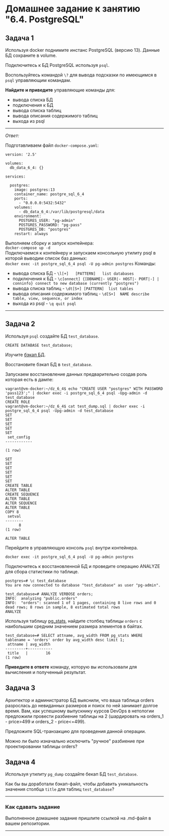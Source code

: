 # Домашнее задание к занятию "6.4. PostgreSQL"

## Задача 1

Используя docker поднимите инстанс PostgreSQL (версию 13). Данные БД сохраните в volume.

Подключитесь к БД PostgreSQL используя `psql`.

Воспользуйтесь командой `\?` для вывода подсказки по имеющимся в `psql` управляющим командам.

**Найдите и приведите** управляющие команды для:
- вывода списка БД
- подключения к БД
- вывода списка таблиц
- вывода описания содержимого таблиц
- выхода из psql
---
_Ответ:_

Подготавливаем файл `docker-compose.yaml`:
```
version: '2.5'

volumes:
  db_data_6_4: {}

services:

  postgres:
    image: postgres:13
    container_name: postgre_sql_6_4
    ports:
      - "0.0.0.0:5432:5432"
    volumes:
      - db_data_6_4:/var/lib/postgresql/data
    environment:
      POSTGRES_USER: "pg-admin"
      POSTGRES_PASSWORD: "pg-pass"
      POSTGRES_DB: "postgres"
    restart: always
```
Выполняем сборку и запуск контейнера:  
`docker-compose up -d`  
Подключаемся к контейнеру и запускаем консольную утилиту psql в которой выводим список баз данных:  
`docker exec -it postgre_sql_6_4 psql -U pg-admin postgres`
Команды:  
- вывода списка БД - `\l[+]   [PATTERN]   list databases`
- подключения к БД - `\c[onnect] {[DBNAME|- USER|- HOST|- PORT|-] | conninfo}
                         connect to new database (currently "postgres")`
- вывода списка таблиц - `\dt[S+] [PATTERN]  list tables`
- вывода описания содержимого таблиц - `\d[S+]  NAME describe table, view, sequence, or index`
- выхода из psql - `\q quit psql`

---

## Задача 2

Используя `psql` создайте БД `test_database`.
```
CREATE DATABASE test_database;
```

Изучите [бэкап БД](https://github.com/netology-code/virt-homeworks/tree/master/06-db-04-postgresql/test_data).

Восстановите бэкап БД в `test_database`.

Запускаем восстановление данных предварительно создав роль которая есть в дампе:
```
vagrant@vm-docker:~/dz_6_4$ echo "CREATE USER "postgres" WITH PASSWORD 'pass123';" | docker exec -i postgre_sql_6_4 psql -Upg-admin -d test_database
CREATE ROLE
vagrant@vm-docker:~/dz_6_4$ cat test_dump.sql | docker exec -i postgre_sql_6_4 psql -Upg-admin -d test_database
SET
SET
SET
SET
SET
 set_config 
------------
 
(1 row)

SET
SET
SET
SET
SET
SET
CREATE TABLE
ALTER TABLE
CREATE SEQUENCE
ALTER TABLE
ALTER SEQUENCE
ALTER TABLE
COPY 8
 setval 
--------
      8
(1 row)

ALTER TABLE
```
Перейдите в управляющую консоль `psql` внутри контейнера.
```
docker exec -it postgre_sql_6_4 psql -U pg-admin postgres
```
Подключитесь к восстановленной БД и проведите операцию ANALYZE для сбора статистики по таблице.
```
postgres=# \c test_database 
You are now connected to database "test_database" as user "pg-admin".

test_database=# ANALYZE VERBOSE orders;
INFO:  analyzing "public.orders"
INFO:  "orders": scanned 1 of 1 pages, containing 8 live rows and 0 dead rows; 8 rows in sample, 8 estimated total rows
ANALYZE

```
Используя таблицу [pg_stats](https://postgrespro.ru/docs/postgresql/12/view-pg-stats), найдите столбец таблицы `orders` 
с наибольшим средним значением размера элементов в байтах.
```
test_database=# SELECT attname, avg_width FROM pg_stats WHERE tablename = 'orders' order by avg_width desc limit 1;
 attname | avg_width 
---------+-----------
 title   |        16
(1 row)

```
**Приведите в ответе** команду, которую вы использовали для вычисления и полученный результат.

## Задача 3

Архитектор и администратор БД выяснили, что ваша таблица orders разрослась до невиданных размеров и
поиск по ней занимает долгое время. Вам, как успешному выпускнику курсов DevOps в нетологии предложили
провести разбиение таблицы на 2 (шардировать на orders_1 - price>499 и orders_2 - price<=499).

Предложите SQL-транзакцию для проведения данной операции.

Можно ли было изначально исключить "ручное" разбиение при проектировании таблицы orders?

## Задача 4

Используя утилиту `pg_dump` создайте бекап БД `test_database`.

Как бы вы доработали бэкап-файл, чтобы добавить уникальность значения столбца `title` для таблиц `test_database`?

---

### Как cдавать задание

Выполненное домашнее задание пришлите ссылкой на .md-файл в вашем репозитории.

---
